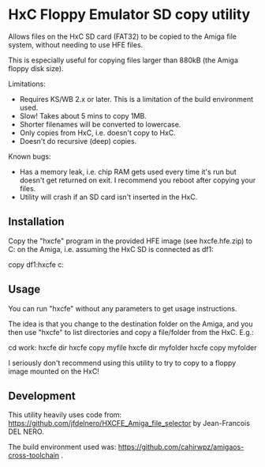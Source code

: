 HxC Floppy Emulator SD copy utility
===================================

Allows files on the HxC SD card (FAT32) to be copied to the Amiga file system, without needing to use HFE files.

This is especially useful for copying files larger than 880kB (the Amiga floppy disk size).

Limitations:
* Requires KS/WB 2.x or later. This is a limitation of the build environment used.
* Slow! Takes about 5 mins to copy 1MB.
* Shorter filenames will be converted to lowercase.
* Only copies from HxC, i.e. doesn't copy to HxC.
* Doesn't do recursive (deep) copies.

Known bugs:
* Has a memory leak, i.e. chip RAM gets used every time it's run but doesn't get returned on exit. I recommend you reboot after copying your files.
* Utility will crash if an SD card isn't inserted in the HxC.

Installation
------------

Copy the "hxcfe" program in the provided HFE image (see hxcfe.hfe.zip) to C: on the Amiga, i.e. assuming the HxC SD is connected as df1:

 copy df1:hxcfe c:

Usage
-----

You can run "hxcfe" without any parameters to get usage instructions.

The idea is that you change to the destination folder on the Amiga, and you then use "hxcfe" to list directories and copy a file/folder from the HxC. E.g.:

 cd work:
 hxcfe dir
 hxcfe copy myfile
 hxcfe dir myfolder
 hxcfe copy myfolder

I seriously don't recommend using this utility to try to copy to a floppy image mounted on the HxC!

Development
-----------

This utility heavily uses code from: https://github.com/jfdelnero/HXCFE_Amiga_file_selector by Jean-Francois DEL NERO.

The build environment used was: https://github.com/cahirwpz/amigaos-cross-toolchain .
